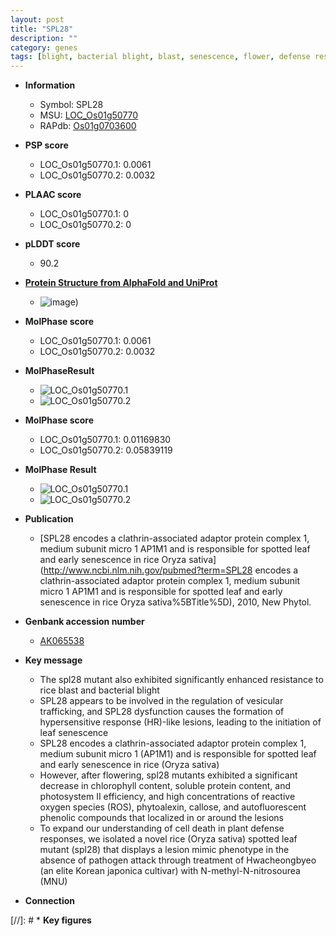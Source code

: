```yaml
---
layout: post
title: "SPL28"
description: ""
category: genes
tags: [blight, bacterial blight, blast, senescence, flower, defense response, cell death, defense, leaf]
---
```


* **Information**  
    + Symbol: SPL28  
    + MSU: [LOC_Os01g50770](http://rice.plantbiology.msu.edu/cgi-bin/ORF_infopage.cgi?orf=LOC_Os01g50770)  
    + RAPdb: [Os01g0703600](http://rapdb.dna.affrc.go.jp/viewer/gbrowse_details/irgsp1?name=Os01g0703600)  

* **PSP score**  
    + LOC_Os01g50770.1: 0.0061 
    + LOC_Os01g50770.2: 0.0032 

* **PLAAC score**  
    + LOC_Os01g50770.1: 0 
    + LOC_Os01g50770.2: 0 

* **pLDDT score**
    + 90.2

* **[Protein Structure from AlphaFold and UniProt](https://www.uniprot.org/uniprotkb/Q0JK13/entry#structure)**
    + ![image](https://ricepsp.github.io/images/Q0/AF-Q0JK13-F1.png))

* **MolPhase score**
    + LOC_Os01g50770.1: 0.0061
    + LOC_Os01g50770.2: 0.0032

* **MolPhaseResult**
    + ![LOC_Os01g50770.1](https://ricepsp.github.io/pictures/LOC_Os01g/LOC_Os01g50770.1.png)
    + ![LOC_Os01g50770.2](https://ricepsp.github.io/pictures/LOC_Os01g/LOC_Os01g50770.2.png)

* **MolPhase score**
    + LOC_Os01g50770.1: 0.01169830
    + LOC_Os01g50770.2: 0.05839119

* **MolPhase Result**
    + ![LOC_Os01g50770.1](https://304243504.github.io/Pictures/LOC_Os01g/LOC_Os01g50770.1.png)
    + ![LOC_Os01g50770.2](https://304243504.github.io/Pictures/LOC_Os01g/LOC_Os01g50770.2.png)

* **Publication**  
    + [SPL28 encodes a clathrin-associated adaptor protein complex 1, medium subunit micro 1 AP1M1 and is responsible for spotted leaf and early senescence in rice Oryza sativa](http://www.ncbi.nlm.nih.gov/pubmed?term=SPL28 encodes a clathrin-associated adaptor protein complex 1, medium subunit micro 1 AP1M1 and is responsible for spotted leaf and early senescence in rice Oryza sativa%5BTitle%5D), 2010, New Phytol.

* **Genbank accession number**  
    + [AK065538](http://www.ncbi.nlm.nih.gov/nuccore/AK065538)

* **Key message**  
    + The spl28 mutant also exhibited significantly enhanced resistance to rice blast and bacterial blight
    + SPL28 appears to be involved in the regulation of vesicular trafficking, and SPL28 dysfunction causes the formation of hypersensitive response (HR)-like lesions, leading to the initiation of leaf senescence
    + SPL28 encodes a clathrin-associated adaptor protein complex 1, medium subunit micro 1 (AP1M1) and is responsible for spotted leaf and early senescence in rice (Oryza sativa)
    + However, after flowering, spl28 mutants exhibited a significant decrease in chlorophyll content, soluble protein content, and photosystem II efficiency, and high concentrations of reactive oxygen species (ROS), phytoalexin, callose, and autofluorescent phenolic compounds that localized in or around the lesions
    + To expand our understanding of cell death in plant defense responses, we isolated a novel rice (Oryza sativa) spotted leaf mutant (spl28) that displays a lesion mimic phenotype in the absence of pathogen attack through treatment of Hwacheongbyeo (an elite Korean japonica cultivar) with N-methyl-N-nitrosourea (MNU)

* **Connection**  

[//]: # * **Key figures**  


